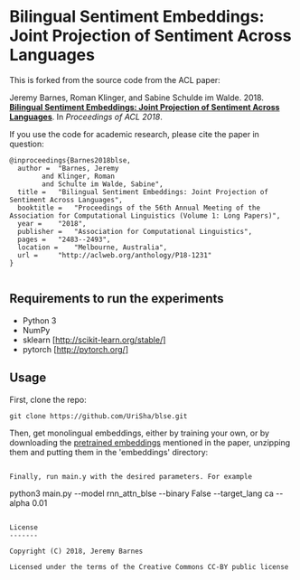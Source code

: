 Bilingual Sentiment Embeddings: Joint Projection of Sentiment Across Languages
==============

This is forked from the source code from the ACL paper:

Jeremy Barnes, Roman Klinger, and Sabine Schulde im Walde. 2018. [**Bilingual Sentiment Embeddings: Joint Projection of Sentiment Across Languages**](http://aclweb.org/anthology/P18-1231). In *Proceedings of ACL 2018*.


If you use the code for academic research, please cite the paper in question:
```
@inproceedings{Barnes2018blse,
  author = 	"Barnes, Jeremy
		and Klinger, Roman
		and Schulte im Walde, Sabine",
  title = 	"Bilingual Sentiment Embeddings: Joint Projection of Sentiment Across Languages",
  booktitle = 	"Proceedings of the 56th Annual Meeting of the Association for Computational Linguistics (Volume 1: Long Papers)",
  year = 	"2018",
  publisher = 	"Association for Computational Linguistics",
  pages = 	"2483--2493",
  location = 	"Melbourne, Australia",
  url = 	"http://aclweb.org/anthology/P18-1231"
}


```


Requirements to run the experiments
--------
- Python 3
- NumPy
- sklearn [http://scikit-learn.org/stable/]
- pytorch [http://pytorch.org/]



Usage
--------

First, clone the repo:

```
git clone https://github.com/UriSha/blse.git

```


Then, get monolingual embeddings, either by training your own,
or by downloading the [pretrained embeddings](https://drive.google.com/open?id=1GpyF2h0j8K5TKT7y7Aj0OyPgpFc8pMNS) mentioned in the paper,
unzipping them and putting them in the 'embeddings' directory:


```

Finally, run main.y with the desired parameters. For example

```
python3 main.py --model rnn_attn_blse --binary False --target_lang ca --alpha 0.01

``` 

License
-------

Copyright (C) 2018, Jeremy Barnes

Licensed under the terms of the Creative Commons CC-BY public license
